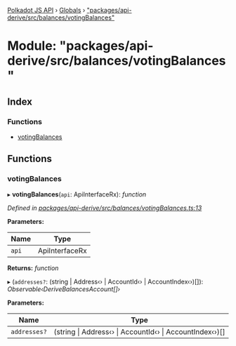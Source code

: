 [Polkadot JS API](../README.md) › [Globals](../globals.md) › ["packages/api-derive/src/balances/votingBalances"](_packages_api_derive_src_balances_votingbalances_.md)

# Module: "packages/api-derive/src/balances/votingBalances"

## Index

### Functions

* [votingBalances](_packages_api_derive_src_balances_votingbalances_.md#votingbalances)

## Functions

###  votingBalances

▸ **votingBalances**(`api`: ApiInterfaceRx): *function*

*Defined in [packages/api-derive/src/balances/votingBalances.ts:13](https://github.com/polkadot-js/api/blob/9f195e940/packages/api-derive/src/balances/votingBalances.ts#L13)*

**Parameters:**

Name | Type |
------ | ------ |
`api` | ApiInterfaceRx |

**Returns:** *function*

▸ (`addresses?`: (string | Address‹› | AccountId‹› | AccountIndex‹›)[]): *Observable‹DeriveBalancesAccount[]›*

**Parameters:**

Name | Type |
------ | ------ |
`addresses?` | (string &#124; Address‹› &#124; AccountId‹› &#124; AccountIndex‹›)[] |
